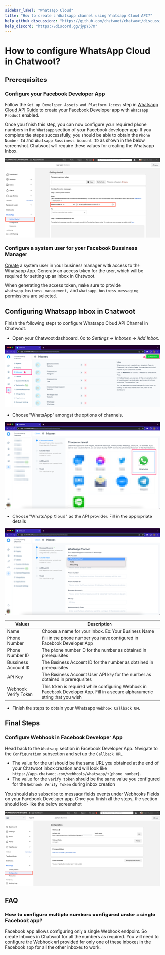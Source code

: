 ```yaml
---
sidebar_label: "Whatsapp Cloud"
title: "How to create a Whatsapp channel using Whatsapp Cloud API?"
help_github_discussions: "https://github.com/chatwoot/chatwoot/discussions/5092"
help_discord: "https://discord.gg/jypY57m"
---
```


# How to configure WhatsApp Cloud in Chatwoot?

## Prerequisites

### Configure your Facebook Developer App

Follow the `Set up Developer Assets and Platform Access` step in [Whatsapp Cloud API Guide](https://developers.facebook.com/docs/whatsapp/cloud-api/get-started) to create your Facebook Developer app with `Whatsapp Product` enabled.

Once you finish this step, you can now configure your required phone numbers in the `Whatsapp` section of your Facebook developer app.
If you complete the steps successfully, you should be able to obtain the `Phone Number Id` and `Whatsapp Bussiness Account ID` as shown in the below screenshot. Chatwoot will require these values for creating the Whatsapp Inbox.

![Whatsapp Section Developer App](../images/whatsapp/whatsapp-cloud/whatsapp-section-developer-app.png)

### Configure a system user for your Facebook Bussiness Manager

[Create](https://www.facebook.com/business/help/503306463479099?id=2190812977867143) a system user in your business manager with access to the Whatsapp App. Generate an access token for the user, which will be required for setting up an inbox in Chatwoot.

When generating the access token, make sure to provide `whatsapp_business_management,` and `whatsapp_business_messaging` permissions are selected.

## Configuring Whatsapp Inbox in Chatwoot

Finish the following steps to configure Whatsapp Cloud API Channel in Chatwoot.

- Open your Chatwoot dashboard. Go to *Settings* → *Inboxes* → *Add* *Inbox*.

![Add Inbox](../images/whatsapp/whatsapp-cloud/add-inbox.png)

- Choose "WhatsApp" amongst the options of channels.

![Select Channel](../images/whatsapp/whatsapp-cloud/channel-select.png)

- Choose "WhatsApp Cloud" as the API provider. Fill in the appropriate details

![Choose Provider](../images/whatsapp/whatsapp-cloud/choose-provider.png)

| Values        | Description |
| --------------- | --------------- |
| Name | Choose a name for your Inbox. Ex: Your Business Name             |
| Phone Number   | Fill in the phone number you have configured in Facebook Developer App              |
| Phone Number ID      | The phone number ID for the number as obtained in prerequisites              |
| Bussiness Account ID    | The Business Account ID for the number as obtained in prerequisites             |
| API Key  | The Business Account User API key for the number as obtained in prerequisites            |
| Webhook Verify Token | This token is required while configuring Webhook in Facebook Developer App. Fill in a secure alphanumeric string that you wish  |


- Finish the steps to obtain your Whatsapp `Webhook Callback URL`

## Final Steps

### Configure Webhook in Facebook Developer App
Head back to the `Whatsapp` section in Facebook Developer App. Navigate to the `Configuration` subsection and set up the `Callback URL`
- The value for the url should be the same URL you obtained at the end of your Chatwoot inbox creation and will look like `https://app.chatwoot.com/webhooks/whatsapp/+{phone_number}`.
- The value for the `verify token` should be the same value you configured for the `Webhook Verify Token` during inbox creation

You should also subscribe to message fields events under Webhooks Fields on your Facebook Developer app. Once you finish all the steps, the section should look like the below screenshot.

![Webhook Section](../images/whatsapp/whatsapp-cloud/webhook-config.png)

## FAQ

### How to configure multiple numbers configured under a single Facebook app?

Facebook App allows configuring only a single Webhook endpoint. So create Inboxes in Chatwoot for all the numbers as required. You will need to configure the Webhook url provided for only one of these inboxes in the Facebook app for all the other inboxes to work.

